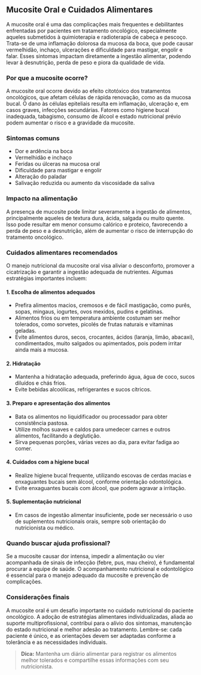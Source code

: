
## Mucosite Oral e Cuidados Alimentares

A mucosite oral é uma das complicações mais frequentes e debilitantes enfrentadas por pacientes em tratamento oncológico, especialmente aqueles submetidos à quimioterapia e radioterapia de cabeça e pescoço. Trata-se de uma inflamação dolorosa da mucosa da boca, que pode causar vermelhidão, inchaço, ulcerações e dificuldade para mastigar, engolir e falar. Esses sintomas impactam diretamente a ingestão alimentar, podendo levar à desnutrição, perda de peso e piora da qualidade de vida.

### Por que a mucosite ocorre?

A mucosite oral ocorre devido ao efeito citotóxico dos tratamentos oncológicos, que afetam células de rápida renovação, como as da mucosa bucal. O dano às células epiteliais resulta em inflamação, ulceração e, em casos graves, infecções secundárias. Fatores como higiene bucal inadequada, tabagismo, consumo de álcool e estado nutricional prévio podem aumentar o risco e a gravidade da mucosite.

### Sintomas comuns

- Dor e ardência na boca
- Vermelhidão e inchaço
- Feridas ou úlceras na mucosa oral
- Dificuldade para mastigar e engolir
- Alteração do paladar
- Salivação reduzida ou aumento da viscosidade da saliva

### Impacto na alimentação

A presença de mucosite pode limitar severamente a ingestão de alimentos, principalmente aqueles de textura dura, ácida, salgada ou muito quente. Isso pode resultar em menor consumo calórico e proteico, favorecendo a perda de peso e a desnutrição, além de aumentar o risco de interrupção do tratamento oncológico.

### Cuidados alimentares recomendados

O manejo nutricional da mucosite oral visa aliviar o desconforto, promover a cicatrização e garantir a ingestão adequada de nutrientes. Algumas estratégias importantes incluem:

#### 1. **Escolha de alimentos adequados**
- Prefira alimentos macios, cremosos e de fácil mastigação, como purês, sopas, mingaus, iogurtes, ovos mexidos, pudins e gelatinas.
- Alimentos frios ou em temperatura ambiente costumam ser melhor tolerados, como sorvetes, picolés de frutas naturais e vitaminas geladas.
- Evite alimentos duros, secos, crocantes, ácidos (laranja, limão, abacaxi), condimentados, muito salgados ou apimentados, pois podem irritar ainda mais a mucosa.

#### 2. **Hidratação**
- Mantenha a hidratação adequada, preferindo água, água de coco, sucos diluídos e chás frios.
- Evite bebidas alcoólicas, refrigerantes e sucos cítricos.

#### 3. **Preparo e apresentação dos alimentos**
- Bata os alimentos no liquidificador ou processador para obter consistência pastosa.
- Utilize molhos suaves e caldos para umedecer carnes e outros alimentos, facilitando a deglutição.
- Sirva pequenas porções, várias vezes ao dia, para evitar fadiga ao comer.

#### 4. **Cuidados com a higiene bucal**
- Realize higiene bucal frequente, utilizando escovas de cerdas macias e enxaguantes bucais sem álcool, conforme orientação odontológica.
- Evite enxaguantes bucais com álcool, que podem agravar a irritação.

#### 5. **Suplementação nutricional**
- Em casos de ingestão alimentar insuficiente, pode ser necessário o uso de suplementos nutricionais orais, sempre sob orientação do nutricionista ou médico.

### Quando buscar ajuda profissional?

Se a mucosite causar dor intensa, impedir a alimentação ou vier acompanhada de sinais de infecção (febre, pus, mau cheiro), é fundamental procurar a equipe de saúde. O acompanhamento nutricional e odontológico é essencial para o manejo adequado da mucosite e prevenção de complicações.

### Considerações finais

A mucosite oral é um desafio importante no cuidado nutricional do paciente oncológico. A adoção de estratégias alimentares individualizadas, aliada ao suporte multiprofissional, contribui para o alívio dos sintomas, manutenção do estado nutricional e melhor adesão ao tratamento. Lembre-se: cada paciente é único, e as orientações devem ser adaptadas conforme a tolerância e as necessidades individuais.

> **Dica:** Mantenha um diário alimentar para registrar os alimentos melhor tolerados e compartilhe essas informações com seu nutricionista.
```
